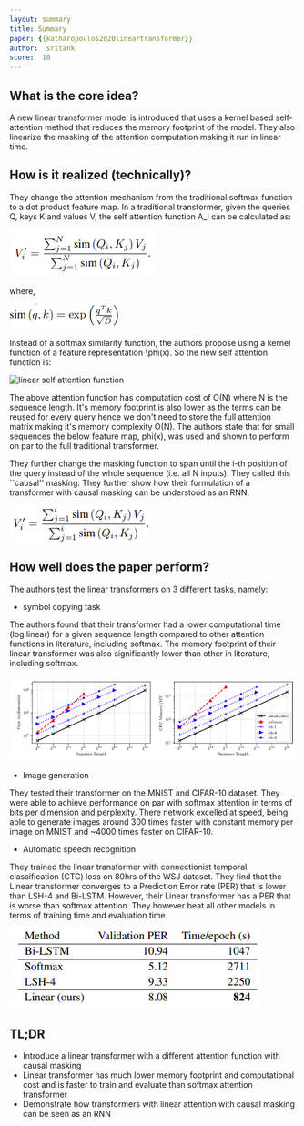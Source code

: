 ```yaml
---
layout: summary
title: Summary
paper: {{katharopoulos2020lineartransformer}}
author:  sritank
score:  10
---
```


## What is the core idea?
A new linear transformer model is introduced that uses a kernel based self-attention method that reduces the memory footprint of the model. They also linearize the masking of the attention computation making it run in linear time.

## How is it realized (technically)?

They change the attention mechanism from the traditional softmax function to a dot product feature map. In a traditional transformer, given the queries Q, keys K and values V, the self attention function A_l can be calculated as:

![self attention function](./katharopoulos2020lineartransformer_2a.png)

where,

![softmax kernel](./katharopoulos2020transformers_2b.png)

Instead of a softmax similarity function, the authors propose using a kernel function of a feature representation \phi(x). So the new self attention function is:

![linear self attention function](./kathoropoulos2020lineartransformer_2c.png)

The above attention function has computation cost of O(N) where N is the sequence length. It's memory footprint is also lower as the terms can be reused for every query hence we don't need to store the full attention matrix making it's memory complexity O(N). The authors state that for small sequences the below feature map, phi(x), was used and shown to perform on par to the full traditional transformer.

They further change the masking function to span until the i-th position of the query instead of the whole sequence (i.e. all N inputs). They called this ``causal'' masking. They further show how their formulation of a transformer with causal masking can be understood as an RNN.

![causal masking](./katharopoulos2020lineartransformer_2d.png)


## How well does the paper perform?

The authors test the linear transformers on 3 different tasks, namely:

- symbol copying task

The authors found that their transformer had a lower computational time (log linear) for a given sequence length compared to other attention functions in literature, including softmax. The memory footprint of their linear transformer was also significantly lower than other in literature, including softmax.

![copy task performance](./katharopoulos2020lineartransformer_2e.png)

- Image generation

They tested their transformer on the MNIST and CIFAR-10 dataset. They were able to achieve performance on par with softmax attention in terms of bits per dimension and perplexity. There network excelled at speed, being able to generate images around 300 times faster with constant memory per image on MNIST and ~4000 times faster on CIFAR-10. 

- Automatic speech recognition

They trained the linear transformer with connectionist temporal classification (CTC) loss on 80hrs of the WSJ dataset. They find that the Linear transformer converges to a Prediction Error rate (PER) that is lower than LSH-4 and Bi-LSTM. However, their Linear transformer has a PER that is worse than softmax attention. They however beat all other models in terms of training time and evaluation time.

![ASR performance](./katharopoulos2020lineartransformer_2f.png)


## TL;DR
- Introduce a linear transformer with a different attention function with causal masking
- Linear transformer has much lower memory footprint and computational cost and is faster to train and evaluate than softmax attention transformer
- Demonstrate how transformers with linear attention with causal masking can be seen as an RNN

